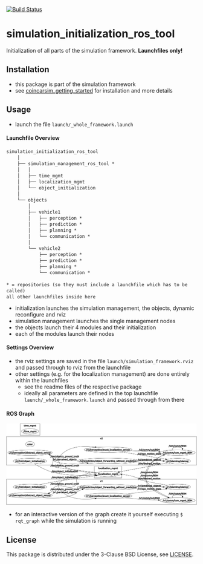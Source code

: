 [![Build Status](https://api.travis-ci.org/coincar-sim/simulation_initialization_ros_tool.svg)](https://travis-ci.org/coincar-sim/simulation_initialization_ros_tool)

# simulation_initialization_ros_tool
Initialization of all parts of the simulation framework. **Launchfiles only!**

## Installation
* this package is part of the simulation framework
* see [coincarsim_getting_started](https://github.com/coincar-sim/coincarsim_getting_started) for installation and more details

## Usage
* launch the file `launch/_whole_framework.launch`

#### Launchfile Overview

```
simulation_initialization_ros_tool
    │
    ├── simulation_management_ros_tool *
    │   │
    │   ├── time_mgmt
    │   ├── localization_mgmt
    │   └── object_initialization
    │
    └── objects
        │
        ├── vehicle1
        │   ├── perception *
        │   ├── prediction *
        │   ├── planning *
        │   └── communication *
        │
        └── vehicle2
            ├── perception *
            ├── prediction *
            ├── planning *
            └── communication *
            
* = repositories (so they must include a launchfile which has to be called)
all other launchfiles inside here
```
* initialization launches the simulation management, the objects, dynamic reconfigure and rviz
* simulation management launches the single management nodes
* the objects launch their 4 modules and their initialization
* each of the modules launch their nodes

#### Settings Overview
* the rviz settings are saved in the file `launch/simulation_framework.rviz` and passed through to rviz from the launchfile
* other settings (e.g. for the localization management) are done entirely within the launchfiles
  * see the readme files of the respective package
  * ideally all parameters are defined in the top launchfile `launch/_whole_framework.launch` and passed through from there

#### ROS Graph
![Rosgraph of the framework (rviz)](doc/framework-rosgraph.png)
* for an interactive version of the graph create it yourself executing `$ rqt_graph` while the simulation is running

## License
This package is distributed under the 3-Clause BSD License, see [LICENSE](LICENSE).
